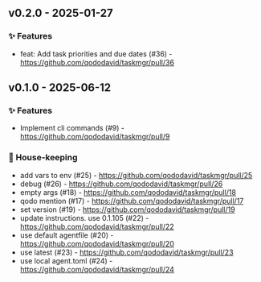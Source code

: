 ## v0.2.0 - 2025-01-27

### ✨ Features
* feat: Add task priorities and due dates (#36) - https://github.com/qododavid/taskmgr/pull/36

## v0.1.0 - 2025-06-12

### ✨ Features
* Implement cli commands (#9) - https://github.com/qododavid/taskmgr/pull/9

### 🧹 House-keeping
* add vars to env (#25) - https://github.com/qododavid/taskmgr/pull/25
* debug (#26) - https://github.com/qododavid/taskmgr/pull/26
* empty args (#18) - https://github.com/qododavid/taskmgr/pull/18
* qodo mention (#17) - https://github.com/qododavid/taskmgr/pull/17
* set version (#19) - https://github.com/qododavid/taskmgr/pull/19
* update instructions. use 0.1.105 (#22) - https://github.com/qododavid/taskmgr/pull/22
* use default agentfile (#20) - https://github.com/qododavid/taskmgr/pull/20
* use latest (#23) - https://github.com/qododavid/taskmgr/pull/23
* use local agent.toml (#24) - https://github.com/qododavid/taskmgr/pull/24